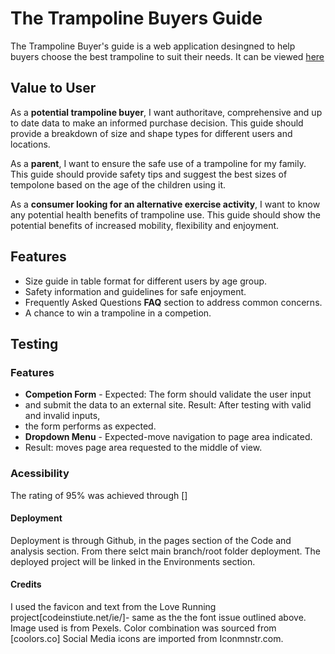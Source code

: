 # The Trampoline Buyers Guide

The Trampoline Buyer's guide is a web application desingned to help
buyers choose the best trampoline to suit their needs.
It can be viewed [here](https://emhmoloney.github.io/Trampoline-Buyer-Guide/)

## Value to User

As a **potential trampoline buyer**, I want authoritave, comprehensive and up to date data
to make an informed purchase decision. This guide should provide a breakdown of size and shape types for
different users and locations.

As a **parent**, I want to ensure the safe use of a trampoline for my family. This guide should provide
safety tips and suggest the best sizes of tempolone based on the age of the children using it.

As a **consumer looking for an alternative exercise activity**, I want to know any potential health benefits
of trampoline use. This guide should show the potential benefits of increased mobility, flexibility and enjoyment.

## Features

- Size guide in table format for different users by age group.
- Safety information and guidelines for safe enjoyment.
- Frequently Asked Questions **FAQ** section to address common concerns.
- A chance to win a trampoline in a competion.

## Testing

### Features

- **Competion Form** - Expected: The form should validate the user input
- and submit the data to an external site. Result: After testing with valid and invalid inputs,
- the form performs as expected.
- **Dropdown Menu** - Expected-move navigation to page area indicated.
- Result: moves page area requested to the middle of view.

### Acessibility

The rating of 95% was achieved through []


#### Deployment

Deployment is through Github, in the pages section of the Code and analysis section. From there selct main branch/root folder deployment.
The deployed project will be linked in the Environments section.

#### Credits

I used the favicon and text from the Love Running project[codeinstiute.net/ie/]- same as the the font issue outlined above.
Image used is from Pexels.
Color combination was sourced from [coolors.co]
Social Media icons are imported from Iconmnstr.com.
